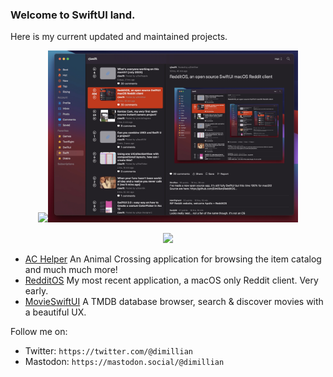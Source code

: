 ### Welcome to SwiftUI land. 

Here is my current updated and maintained projects.

<p align="center">
  <img src="https://github.com/Dimillian/ACHNBrowserUI/blob/main/images/promo3.png" width="400"><img src="https://github.com/Dimillian/RedditOS/blob/master/Images/image1.png" width="400">
</p>
<p align="center">
  <img src="https://github.com/Dimillian/MovieSwiftUI/blob/master/images/MovieSwiftUI_promo_new.png" width="400">
</p>

* [AC Helper](https://github.com/Dimillian/ACHNBrowserUI) An Animal Crossing application for browsing the item catalog and much much more!
* [RedditOS](https://github.com/Dimillian/RedditOS) My most recent application, a macOS only Reddit client. Very early.
* [MovieSwiftUI](https://github.com/Dimillian/MovieSwiftUI) A TMDB database browser, search & discover movies with a beautiful UX.


Follow me on: 
* Twitter: `https://twitter.com/@dimillian`
* Mastodon: `https://mastodon.social/@dimillian`
